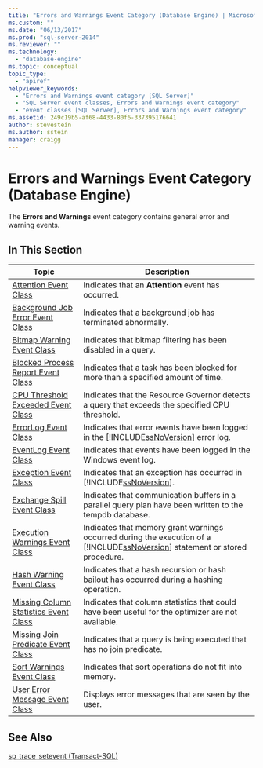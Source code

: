 ```yaml
---
title: "Errors and Warnings Event Category (Database Engine) | Microsoft Docs"
ms.custom: ""
ms.date: "06/13/2017"
ms.prod: "sql-server-2014"
ms.reviewer: ""
ms.technology: 
  - "database-engine"
ms.topic: conceptual
topic_type: 
  - "apiref"
helpviewer_keywords: 
  - "Errors and Warnings event category [SQL Server]"
  - "SQL Server event classes, Errors and Warnings event category"
  - "event classes [SQL Server], Errors and Warnings event category"
ms.assetid: 249c19b5-af68-4433-80f6-337395176641
author: stevestein
ms.author: sstein
manager: craigg
---
```

# Errors and Warnings Event Category (Database Engine)
  The **Errors and Warnings** event category contains general error and warning events.  
  
## In This Section  
  
|Topic|Description|  
|-----------|-----------------|  
|[Attention Event Class](attention-event-class.md)|Indicates that an **Attention** event has occurred.|  
|[Background Job Error Event Class](background-job-error-event-class.md)|Indicates that a background job has terminated abnormally.|  
|[Bitmap Warning Event Class](bitmap-warning-event-class.md)|Indicates that bitmap filtering has been disabled in a query.|  
|[Blocked Process Report Event Class](blocked-process-report-event-class.md)|Indicates that a task has been blocked for more than a specified amount of time.|  
|[CPU Threshold Exceeded Event Class](cpu-threshold-exceeded-event-class.md)|Indicates that the Resource Governor detects a query that exceeds the specified CPU threshold.|  
|[ErrorLog Event Class](errorlog-event-class.md)|Indicates that error events have been logged in the [!INCLUDE[ssNoVersion](../../includes/ssnoversion-md.md)] error log.|  
|[EventLog Event Class](eventlog-event-class.md)|Indicates that events have been logged in the Windows event log.|  
|[Exception Event Class](exception-event-class.md)|Indicates that an exception has occurred in [!INCLUDE[ssNoVersion](../../includes/ssnoversion-md.md)].|  
|[Exchange Spill Event Class](exchange-spill-event-class.md)|Indicates that communication buffers in a parallel query plan have been written to the tempdb database.|  
|[Execution Warnings Event Class](execution-warnings-event-class.md)|Indicates that memory grant warnings occurred during the execution of a [!INCLUDE[ssNoVersion](../../includes/ssnoversion-md.md)] statement or stored procedure.|  
|[Hash Warning Event Class](hash-warning-event-class.md)|Indicates that a hash recursion or hash bailout has occurred during a hashing operation.|  
|[Missing Column Statistics Event Class](missing-column-statistics-event-class.md)|Indicates that column statistics that could have been useful for the optimizer are not available.|  
|[Missing Join Predicate Event Class](missing-join-predicate-event-class.md)|Indicates that a query is being executed that has no join predicate.|  
|[Sort Warnings Event Class](sort-warnings-event-class.md)|Indicates that sort operations do not fit into memory.|  
|[User Error Message Event Class](user-error-message-event-class.md)|Displays error messages that are seen by the user.|  
  
## See Also  
 [sp_trace_setevent &#40;Transact-SQL&#41;](/sql/relational-databases/system-stored-procedures/sp-trace-setevent-transact-sql)  
  
  
